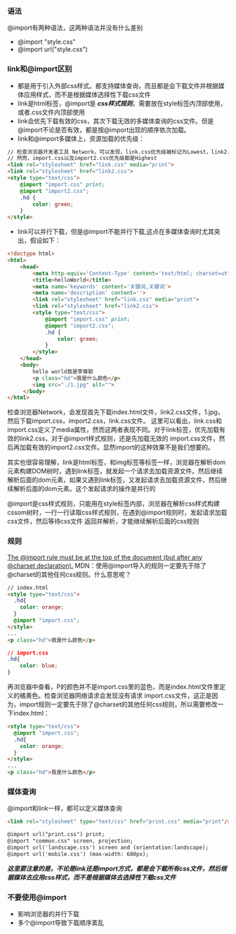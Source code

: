 ### 语法
@import有两种语法，这两种语法并没有什么差别
- @import "style.css"
- @import url("style.css")

### link和@import区别
- 都是用于引入外部css样式。都支持媒体查询，而且都是会下载文件并根据媒体应用样式，而不是根据媒体选择性下载css文件
- link是html标签，@import是 ***css样式规则***，需要放在style标签内顶部使用，或者.css文件内顶部使用
- link会优先下载有效的css，其次下载无效的多媒体查询的css文件。但是@import不论是否有效，都是按@import出现的顺序依次加载。
- link和@import多媒体上，资源加载的优先级：
```html
// 检查浏览器开发者工具 Network，可以发现，link.css优先级被标记为Lowest，link2.css优先级被标记为Highest。
// 然而，import.css以及import2.css优先级都是Highest
<link rel="stylesheet" href="link.css" media="print">
<link rel="stylesheet" href="link2.css">
<style type="text/css">
    @import "import.css" print; 
    @import "import2.css"; 
    .hd {
        color: green;
    }
</style> 
```
- link可以并行下载，但是@import不能并行下载,这点在多媒体查询时尤其突出，假设如下：
```html
<!doctype html>
<html>
    <head>
        <meta http-equiv='Content-Type' content='text/html; charset=utf-8'>
        <title>helloWorld</title>
        <meta name='keywords' content='关键词,关键词'>
        <meta name='description' content=''>
        <link rel="stylesheet" href="link.css" media="print">
        <link rel="stylesheet" href="link2.css">
        <style type="text/css">
            @import "import.css" print; 
            @import "import2.css"; 
            .hd {
                color: green;
            }
        </style> 
    </head>
    <body>
        hello world我是李尊聪
        <p class="hd">我是什么颜色</p>
        <img src="./1.jpg" alt="">
     </body>
</html>
```
检查浏览器Network，会发现首先下载index.html文件，link2.css文件，1.jpg，然后下载import.css，import2.css，link.css文件。
这里可以看出，link.css和import.css定义了media属性，然而这两者表现不同。对于link标签，优先加载有效的link2.css，对于@import样式规则，还是先加载无效的
import.css文件，然后再加载有效的import2.css文件。显然import的这种效果不是我们想要的。

其实也很容易理解，link是html标签，和img标签等标签一样，浏览器在解析dom元素构建DOM树时，遇到link标签，就发起一个请求去加载资源文件。然后继续解析后面的dom元素，如果又遇到link标签，又发起请求去加载资源文件，然后继续解析后面的dom元素。这个发起请求的操作是并行的

@import是css样式规则，只能用在style标签内部，浏览器在解析css样式构建cssom树时，一行一行读取css样式规则，在遇到@import规则时，发起请求加载css文件，然后等待css文件
返回并解析，才能继续解析后面的css规则

### 规则
[The @import rule must be at the top of the document (but after any @charset declaration).](https://www.w3schools.com/cssref/pr_import_rule.asp)
MDN：使用@import导入的规则一定要先于除了@charset的其他任何css规则。什么意思呢？
```html
// index.html
<style type="text/css">
  .hd{
    color: orange;
  }
  @import "import.css";
</style>
...
<p class="hd">我是什么颜色</p>
```
```css
// import.css
.hd{
    color: blue;
}
```
再浏览器中查看，P的颜色并不是import.css里的蓝色，而是index.html文件里定义的橘黄色。检查浏览器网络请求会发现没有请求
import.css文件，这正是因为，import规则一定要先于除了@charset的其他任何css规则，所以需要修改一下index.html：
```html
<style type="text/css">
  @import "import.css";
  .hd{
    color: orange;
  }
</style>
...
<p class="hd">我是什么颜色</p>
```

### 媒体查询
@import和link一样，都可以定义媒体查询

```html
<link rel="stylesheet" type="text/css" href="print.css" media="print"/>
```

```html
@import url("print.css") print;
@import "common.css" screen, projection;
@import url('landscape.css') screen and (orientation:landscape);
@import url('mobile.css') (max-width: 680px);
```

***这里要注意的是，不论是link还是import方式，都是会下载所有css文件，然后根据媒体去应用css样式，而不是根据媒体去选择性下载css文件***

### 不要使用@import
- 影响浏览器的并行下载
- 多个@import导致下载顺序紊乱